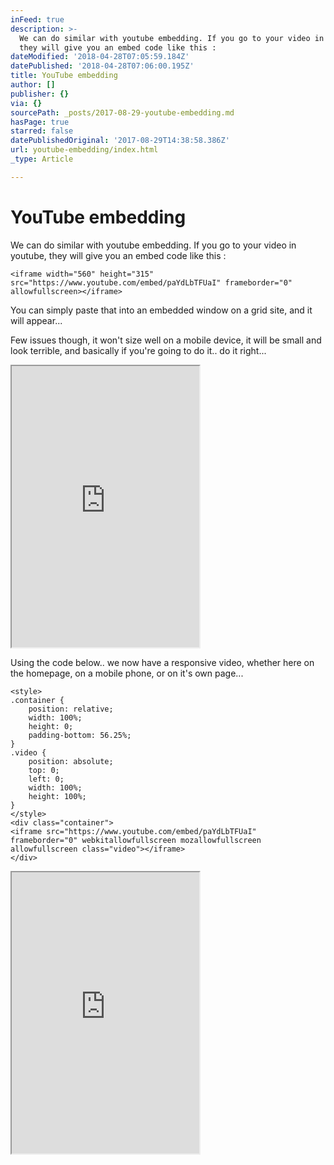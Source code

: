 ```yaml
---
inFeed: true
description: >-
  We can do similar with youtube embedding. If you go to your video in youtube,
  they will give you an embed code like this :
dateModified: '2018-04-28T07:05:59.184Z'
datePublished: '2018-04-28T07:06:00.195Z'
title: YouTube embedding
author: []
publisher: {}
via: {}
sourcePath: _posts/2017-08-29-youtube-embedding.md
hasPage: true
starred: false
datePublishedOriginal: '2017-08-29T14:38:58.386Z'
url: youtube-embedding/index.html
_type: Article

---
```

# YouTube embedding

We can do similar with youtube embedding. If you go to your video in youtube, they will give you an embed code like this :

    <iframe width="560" height="315" src="https://www.youtube.com/embed/paYdLbTFUaI" frameborder="0" allowfullscreen></iframe>
    

You can simply paste that into an embedded window on a grid site, and it will appear...

Few issues though, it won't size well on a mobile device, it will be small and look terrible, and basically if you're going to do it.. do it right...

<iframe src="https://the-grid.github.io/ed-userhtml/?g=eJx1kDFrxDAMhff8CmPo2DgtXIc0yVgodGyHjnasXMQ5UbCVmGu5_16ThCtcqTZ9SE_vqQp8dtBkeUsjaxzBi-9MpJooICONpfDgNOMCzyuPaLkvxUNR3G2gBzz2XIpiaydtLY7He0PMNJTi8JQ_HtLoJcsXtEB_5LUJ5Gbe5Zmmq5SD7lf337sbuWSV2qNUFhfROh1CLa-pZOLYeT2ACL6tZc88hVKpGGN-pplnA-kFg4LBgFWT_rRv5v3lQ79KsW4Z8hZ8LQspIpgTsnaOYjc7F1oPMIqBvm7Rbb97Wt8gm0ptfpIxlRw3PyXyfhE" height="450" style=""></iframe>

Using the code below.. we now have a responsive video, whether here on the homepage, on a mobile phone, or on it's own page...

    <style>
    .container {
        position: relative;
        width: 100%;
        height: 0;
        padding-bottom: 56.25%;
    }
    .video {
        position: absolute;
        top: 0;
        left: 0;
        width: 100%;
        height: 100%;
    }
    </style>
    <div class="container">
    <iframe src="https://www.youtube.com/embed/paYdLbTFUaI" frameborder="0" webkitallowfullscreen mozallowfullscreen allowfullscreen class="video"></iframe>
    </div>

<iframe src="https://the-grid.github.io/ed-userhtml/?g=eJx1kMFKxDAQhu99iiHg0aYK66G2fQBB8KIHb0kz3UbTTkmmDavsuxvassKKc5uPmX_-f6rAJ4dNlrc0srIjevjOINVEwbKlsQSPTrFd8HHl0RruS7gripsN9GiPPZdQbO2kjLHj8VYTMw0lHB7y-0MaPWf5Yg3SH3mlA7mZd3mm6SLlsPvV_ffuRs5ZJfcolbELtE6FUItLKpG47bwaEIJva9EzT6GUMsaYn2jmWWN6wSBx0Gjk06t6658_3Mv7UcC6pckb9LUoBETUn5aVcxS72bnQesQRBvq6Rtf97ml9g2gquflJxmRy3PwAMOJ-Lg" height="450" style=""></iframe>